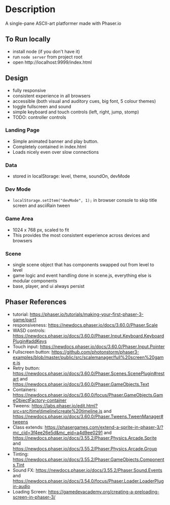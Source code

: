 # Description

A single-pane ASCII-art platformer made with Phaser.io

## To Run locally
- install node (if you don't have it)
- run `node server` from project root
- open http://localhost:9999/index.html

## Design
- fully responsive
- consistent experience in all browsers
- accessible (both visual and auditory cues, big font, 5 colour themes)
- toggle fullscreen and sound
- simple keyboard and touch controls (left, right, jump, stomp)
- TODO: controller controls

### Landing Page
- Simple animated banner and play button.
- Completely contained in index.html
- Loads nicely even over slow connections

### Data
- stored in localStorage: level, theme, soundOn, devMode

### Dev Mode
- `localStorage.setItem("devMode", 1);` in browser console to skip title screen and asciiRain tween

### Game Area
- 1024 x 768 px, scaled to fit
- This provides the most consistent experience across devices and browsers

### Scene
- single scene object that has components swapped out from level to level
- game logic and event handling done in scene.js, everything else is modular components
- base, player, and ui always persist

## Phaser References
- tutorial: https://phaser.io/tutorials/making-your-first-phaser-3-game/part1
- responsiveness: https://newdocs.phaser.io/docs/3.60.0/Phaser.Scale
- WASD controls: https://newdocs.phaser.io/docs/3.60.0/Phaser.Input.Keyboard.KeyboardPlugin#addKeys
- Touch input: https://newdocs.phaser.io/docs/3.60.0/Phaser.Input.Pointer
- Fullscreen button: https://github.com/photonstorm/phaser3-examples/blob/master/public/src/scalemanager/full%20screen%20game.js
- Retry button: https://newdocs.phaser.io/docs/3.60.0/Phaser.Scenes.ScenePlugin#restart
    and https://newdocs.phaser.io/docs/3.60.0/Phaser.GameObjects.Text
- Containers: https://newdocs.phaser.io/docs/3.60.0/focus/Phaser.GameObjects.GameObjectFactory-container
- Tweens: https://labs.phaser.io/edit.html?src=src/time\timeline\create%20timeline.js
    and https://newdocs.phaser.io/docs/3.60.0/Phaser.Tweens.TweenManager#tweens
- Class extends: https://phasergames.com/extend-a-sprite-in-phaser-3/?mc_cid=3f4ee26e5d&mc_eid=a4d9ee0291
    and https://newdocs.phaser.io/docs/3.55.2/Phaser.Physics.Arcade.Sprite
    and https://newdocs.phaser.io/docs/3.55.2/Phaser.Physics.Arcade.Group
- Tinting: https://newdocs.phaser.io/docs/3.55.2/Phaser.GameObjects.Components.Tint
- Sound FX: https://newdocs.phaser.io/docs/3.55.2/Phaser.Sound.Events and
    https://newdocs.phaser.io/docs/3.54.0/focus/Phaser.Loader.LoaderPlugin-audio
- Loading Screen: https://gamedevacademy.org/creating-a-preloading-screen-in-phaser-3/